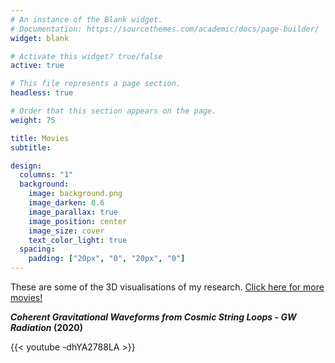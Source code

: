 ```yaml
---
# An instance of the Blank widget.
# Documentation: https://sourcethemes.com/academic/docs/page-builder/
widget: blank

# Activate this widget? true/false
active: true

# This file represents a page section.
headless: true

# Order that this section appears on the page.
weight: 75

title: Movies
subtitle:

design:
  columns: "1"
  background:
    image: background.png
    image_darken: 0.6
    image_parallax: true
    image_position: center
    image_size: cover
    text_color_light: true
  spacing:
    padding: ["20px", "0", "20px", "0"]
---
```


<style>
  .bottom-three {
     margin-bottom: 0.5cm;
  }
</style>

These are some of the 3D visualisations of my research. <A HREF="/movies">Click here for more movies!</A>

**_Coherent Gravitational Waveforms from Cosmic String Loops - GW Radiation_ (2020)**
<p class="bottom-three">
{{< youtube -dhYA2788LA >}}
</p>
